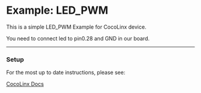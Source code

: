  # Example: LED_PWM

This is a simple LED_PWM Example for CocoLinx device.

You need to connect led to pin0.28 and GND in our board.

-----
### Setup
For the most up to date instructions, please see:

[CocoLinx Docs]()

